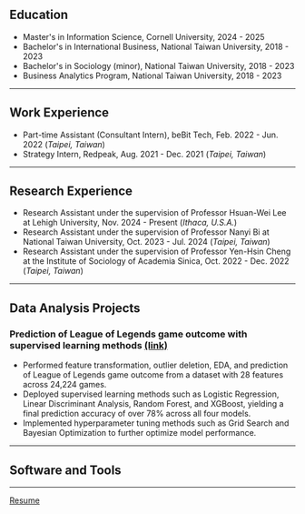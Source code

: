 ## Education
- Master's in Information Science, Cornell University, 2024 - 2025
- Bachelor's in International Business, National Taiwan University, 2018 - 2023
- Bachelor's in Sociology (minor), National Taiwan University, 2018 - 2023
- Business Analytics Program, National Taiwan University, 2018 - 2023

* * *
  
## Work Experience
- Part-time Assistant (Consultant Intern), beBit Tech, Feb. 2022 - Jun. 2022 (_Taipei, Taiwan_)
- Strategy Intern, Redpeak, Aug. 2021 - Dec. 2021 (_Taipei, Taiwan_)

* * *
  
## Research Experience
- Research Assistant under the supervision of Professor Hsuan-Wei Lee at Lehigh University, Nov. 2024 - Present (_Ithaca, U.S.A._)
- Research Assistant under the supervision of Professor Nanyi Bi at National Taiwan University, Oct. 2023 - Jul. 2024 (_Taipei, Taiwan_)
- Research Assistant under the supervision of Professor Yen-Hsin Cheng at the Institute of Sociology of Academia Sinica, Oct. 2022 - Dec. 2022 (_Taipei, Taiwan_)

* * *

## Data Analysis Projects
### Prediction of League of Legends game outcome with supervised learning methods [(link)](https://github.com/cjw612/LeagueofLegendsGameOutcomeClassification)

- Performed feature transformation, outlier deletion, EDA, and prediction of League of Legends game outcome from a dataset with 28 features across 24,224 games.
- Deployed supervised learning methods such as Logistic Regression, Linear Discriminant Analysis, Random Forest, and XGBoost, yielding a final prediction accuracy of over 78% across all four models.
- Implemented hyperparameter tuning methods such as Grid Search and Bayesian Optimization to further optimize model performance.

* * *

## Software and Tools

* * *

[Resume](/assets/Resume.pdf)

